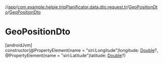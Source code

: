 //[app](../../../index.md)/[com.example.helpie.tripPlanificator.data.dto.request.tr](../index.md)/[GeoPositionDto](index.md)/[GeoPositionDto](-geo-position-dto.md)

# GeoPositionDto

[androidJvm]\
constructor(@PropertyElement(name = &quot;siri:Longitude&quot;)longitude: [Double](https://kotlinlang.org/api/latest/jvm/stdlib/kotlin/-double/index.html)?, @PropertyElement(name = &quot;siri:Latitude&quot;)latitude: [Double](https://kotlinlang.org/api/latest/jvm/stdlib/kotlin/-double/index.html)?)
